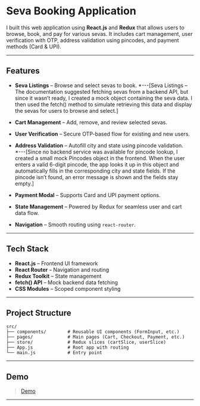 # Seva Booking Application

I built this web application using **React.js** and **Redux** that allows users to browse, book, and pay for various sevas. It includes cart management, user verification with OTP, address validation using pincodes, and payment methods (Card & UPI).

---

## Features

* **Seva Listings** – Browse and select sevas to book.
        *---[Seva Listings – The documentation suggested fetching sevas from a backend API, but since it wasn’t ready, I created a mock object containing the seva data. I then used the fetch() method to simulate retrieving this data and display the sevas for users to browse and select.]
  
* **Cart Management** – Add, remove, and review selected sevas.
* **User Verification** – Secure OTP-based flow for existing and new users.
* **Address Validation** – Autofill city and state using pincode validation.  
       *---[Since no backend service was available for pincode lookup, I created a small mock Pincodes object in the frontend. When the user enters a valid 6-digit pincode, the app looks it up in this object and automatically fills in the corresponding city and state fields. If the pincode isn’t found, an error message is shown and the fields stay empty.]
* **Payment Modal** – Supports Card and UPI payment options.
* **State Management** – Powered by Redux for seamless user and cart data flow.
* **Navigation** – Smooth routing using `react-router`.

---

## Tech Stack

* **React.js** – Frontend UI framework
* **React Router** – Navigation and routing
* **Redux Toolkit** – State management
* **fetch() API** – Mock backend data fetching
* **CSS Modules** – Scoped component styling

---

## Project Structure

```
src/
├── components/        # Reusable UI components (FormInput, etc.)
├── pages/             # Main pages (Cart, Checkout, Payment, etc.)
├── store/             # Redux slices (cartSlice, userSlice)
├── App.js             # Root app with routing
└── main.js            # Entry point
```

---

## Demo

> [Demo](https://seva-frontend-assignment.vercel.app/)

---

